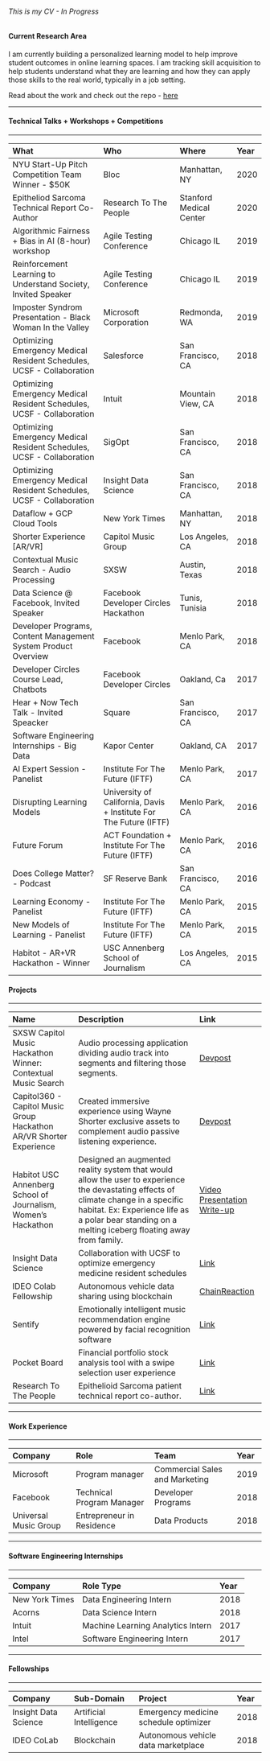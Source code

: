 ###### This is my CV - In Progress

#### Current Research Area

I am currently building a personalized learning model to help improve student outcomes in online learning spaces. I am tracking skill acquisition to help students understand what they are learning and how they can apply those skills to the real world, typically in a job setting.

Read about the work and check out the repo - [here](https://github.com/amblount/datasciencesummerprogram)


* * *

#### Technical Talks + Workshops + Competitions
 
* * *

| What      | Who| Where | Year
|:-------------|:-------------|:-------------|:------------------------|
| NYU Start-Up Pitch Competition Team Winner - $50K |Bloc|Manhattan, NY | 2020|
|Epitheliod Sarcoma Technical Report Co-Author|Research To The People|Stanford Medical Center|2020|
|Algorithmic Fairness + Bias in AI (8-hour) workshop|Agile Testing Conference| Chicago IL | 2019 |
|Reinforcement Learning to Understand Society, Invited Speaker| Agile Testing Conference | Chicago IL | 2019 |
|Imposter Syndrom Presentation - Black Woman In the Valley |Microsoft Corporation |Redmonda, WA | 2019 |
|Optimizing Emergency Medical Resident Schedules, UCSF - Collaboration | Salesforce | San Francisco, CA | 2018 |
|Optimizing Emergency Medical Resident Schedules, UCSF - Collaboration | Intuit | Mountain View, CA | 2018 |
|Optimizing Emergency Medical Resident Schedules, UCSF - Collaboration | SigOpt | San Francisco, CA | 2018 |
|Optimizing Emergency Medical Resident Schedules, UCSF - Collaboration | Insight Data Science | San Francisco, CA | 2018 |
|Dataflow + GCP Cloud Tools | New York Times | Manhattan, NY | 2018 |
|Shorter Experience [AR/VR] | Capitol Music Group | Los Angeles, CA | 2018 |
|Contextual Music Search - Audio Processing | SXSW | Austin, Texas | 2018 |
|Data Science @ Facebook, Invited Speaker |Facebook Developer Circles Hackathon | Tunis, Tunisia | 2018 |
|Developer Programs, Content Management System Product Overview |Facebook | Menlo Park, CA | 2018|
|Developer Circles Course Lead, Chatbots | Facebook Developer Circles | Oakland, Ca | 2017 |
|Hear + Now Tech Talk - Invited Speacker | Square | San Francisco, CA | 2017 |
|Software Engineering Internships - Big Data | Kapor Center | Oakland, CA | 2017 |
|AI Expert Session - Panelist| Institute For The Future (IFTF) | Menlo Park, CA | 2017 |
|Disrupting Learning Models | University of California, Davis + Institute For The Future (IFTF) | Menlo Park, CA | 2016 |
|Future Forum | ACT Foundation + Institute For The Future (IFTF) | Menlo Park, CA | 2016 |
|Does College Matter? - Podcast | SF Reserve Bank | San Francisco, CA | 2016 |
|Learning Economy - Panelist | Institute For The Future (IFTF) | Menlo Park, CA | 2015 |
|New Models of Learning - Panelist | Institute For The Future (IFTF) | Menlo Park, CA | 2015 |
|Habitot - AR+VR Hackathon - Winner | USC Annenberg School of Journalism | Los Angeles, CA | 2015|


#### Projects

* * *

| Name       | Description| Link
|:-------------|:-------------|:-------------|
| SXSW Capitol Music Hackathon Winner: Contextual Music Search| Audio processing application dividing audio track into segments and filtering those segments. | [Devpost](https://devpost.com/software/contextual-music-search)|
| Capitol360 - Capitol Music Group Hackathon AR/VR Shorter Experience | Created immersive experience using Wayne Shorter exclusive assets to complement audio passive listening experience. | [Devpost](https://devpost.com/software/a-shorter-ar-experience) 
|Habitot  USC Annenberg School of Journalism, Women’s Hackathon |Designed an augmented reality system that would allow the user to experience the devastating effects of climate change in   a specific habitat. Ex: Experience life as a polar bear standing on a melting iceberg floating away from family. | [Video Presentation](https://www.youtube.com/watch?v=IYtyXwtkzYA) [Write-up](http://dailytrojan.com/2015/10/11/annenberg-hosts-hack-the-gender-gap-for-women/)
| Insight Data Science | Collaboration with UCSF to optimize emergency medicine resident schedules|  [Link](https://medium.com/@aliviablount/automating-scheduling-for-ed-residents-at-ucsf-a2aa8b9ab880)|
| IDEO Colab Fellowship | Autonomous vehicle data sharing using blockchain| [ChainReaction](https://drive.google.com/file/d/1pJ_UB7ByeymOlxWiBg4nE3tNvNUjZkWr/view)|
| Sentify | Emotionally intelligent music recommendation engine powered by facial recognition software | [Link](https://www.youtube.com/watch?v=_d1aFxSOrvo)|
| Pocket Board | Financial portfolio stock analysis tool with a swipe selection user experience | [Link](https://www.youtube.com/watch?v=8QUZFZloCFM&t=1s)|
| Research To The People | Epithelioid Sarcoma patient technical report co-author. |[Link](https://www.researchtothepeople.org/epithelioid-sarcoma-event)|

* * *

#### Work Experience

* * *

| Company       | Role | Team          | Year |
|:-------------|:-------------|:------------------|:------|
| Microsoft          |Program manager| Commercial Sales and Marketing  | 2019
| Facebook |Technical Program Manager| Developer Programs   | 2018  |
| Universal Music Group           | Entrepreneur in Residence| Data Products     | 2018  |

* * *

#### Software Engineering Internships

* * *

| Company      | Role Type         | Year |
|:-------------|:------------------|:------|
| New York Times          | Data Engineering Intern | 2018  |
| Acorns | Data Science Intern   | 2018  |
| Intuit          | Machine Learning Analytics Intern     | 2017   |
| Intel          | Software Engineering Intern | 2017  |

* * *

#### Fellowships

* * *

| Company       | Sub-Domain          |Project | Year |
|:-------------|:------------------|:---------------------|:------|
| Insight Data Science | Artificial Intelligence | Emergency medicine schedule optimizer  | 2018
| IDEO CoLab | Blockchain | Autonomous vehicle data marketplace  | 2018 |


